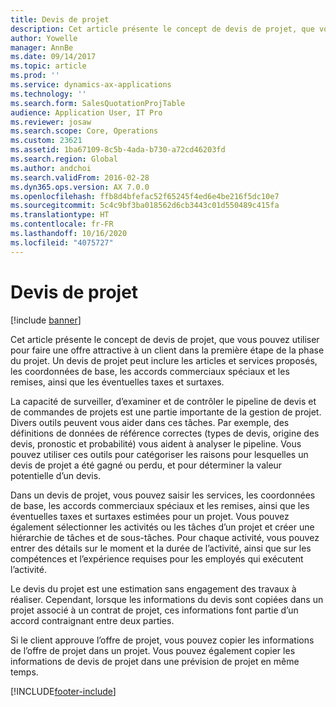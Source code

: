 ```yaml
---
title: Devis de projet
description: Cet article présente le concept de devis de projet, que vous pouvez utiliser pour faire une offre attractive à un client dans la première étape de la phase du projet. Un devis de projet peut inclure les articles et services proposés, les coordonnées de base, les accords commerciaux spéciaux et les remises, ainsi que les éventuelles taxes et surtaxes.
author: Yowelle
manager: AnnBe
ms.date: 09/14/2017
ms.topic: article
ms.prod: ''
ms.service: dynamics-ax-applications
ms.technology: ''
ms.search.form: SalesQuotationProjTable
audience: Application User, IT Pro
ms.reviewer: josaw
ms.search.scope: Core, Operations
ms.custom: 23621
ms.assetid: 1ba67109-8c5b-4ada-b730-a72cd46203fd
ms.search.region: Global
ms.author: andchoi
ms.search.validFrom: 2016-02-28
ms.dyn365.ops.version: AX 7.0.0
ms.openlocfilehash: ffb8d4bfefac52f65245f4ed6e4be216f5dc10e7
ms.sourcegitcommit: 5c4c9bf3ba018562d6cb3443c01d550489c415fa
ms.translationtype: HT
ms.contentlocale: fr-FR
ms.lasthandoff: 10/16/2020
ms.locfileid: "4075727"
---
```

# <a name="project-quotations"></a>Devis de projet

[!include [banner](../includes/banner.md)]

Cet article présente le concept de devis de projet, que vous pouvez utiliser pour faire une offre attractive à un client dans la première étape de la phase du projet. Un devis de projet peut inclure les articles et services proposés, les coordonnées de base, les accords commerciaux spéciaux et les remises, ainsi que les éventuelles taxes et surtaxes. 

La capacité de surveiller, d’examiner et de contrôler le pipeline de devis et de commandes de projets est une partie importante de la gestion de projet. Divers outils peuvent vous aider dans ces tâches. Par exemple, des définitions de données de référence correctes (types de devis, origine des devis, pronostic et probabilité) vous aident à analyser le pipeline. Vous pouvez utiliser ces outils pour catégoriser les raisons pour lesquelles un devis de projet a été gagné ou perdu, et pour déterminer la valeur potentielle d’un devis. 

Dans un devis de projet, vous pouvez saisir les services, les coordonnées de base, les accords commerciaux spéciaux et les remises, ainsi que les éventuelles taxes et surtaxes estimées pour un projet. Vous pouvez également sélectionner les activités ou les tâches d’un projet et créer une hiérarchie de tâches et de sous-tâches. Pour chaque activité, vous pouvez entrer des détails sur le moment et la durée de l’activité, ainsi que sur les compétences et l’expérience requises pour les employés qui exécutent l’activité. 

Le devis du projet est une estimation sans engagement des travaux à réaliser. Cependant, lorsque les informations du devis sont copiées dans un projet associé à un contrat de projet, ces informations font partie d’un accord contraignant entre deux parties. 

Si le client approuve l’offre de projet, vous pouvez copier les informations de l’offre de projet dans un projet. Vous pouvez également copier les informations de devis de projet dans une prévision de projet en même temps.





[!INCLUDE[footer-include](../includes/footer-banner.md)]